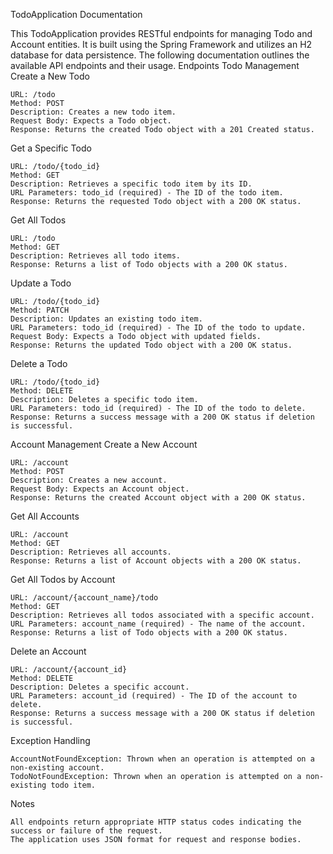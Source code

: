 TodoApplication Documentation

This TodoApplication provides RESTful endpoints for managing Todo and Account entities. It is built using the Spring Framework and utilizes an H2 database for data persistence. The following documentation outlines the available API endpoints and their usage.
Endpoints
Todo Management
Create a New Todo

    URL: /todo
    Method: POST
    Description: Creates a new todo item.
    Request Body: Expects a Todo object.
    Response: Returns the created Todo object with a 201 Created status.

Get a Specific Todo

    URL: /todo/{todo_id}
    Method: GET
    Description: Retrieves a specific todo item by its ID.
    URL Parameters: todo_id (required) - The ID of the todo item.
    Response: Returns the requested Todo object with a 200 OK status.

Get All Todos

    URL: /todo
    Method: GET
    Description: Retrieves all todo items.
    Response: Returns a list of Todo objects with a 200 OK status.

Update a Todo

    URL: /todo/{todo_id}
    Method: PATCH
    Description: Updates an existing todo item.
    URL Parameters: todo_id (required) - The ID of the todo to update.
    Request Body: Expects a Todo object with updated fields.
    Response: Returns the updated Todo object with a 200 OK status.

Delete a Todo

    URL: /todo/{todo_id}
    Method: DELETE
    Description: Deletes a specific todo item.
    URL Parameters: todo_id (required) - The ID of the todo to delete.
    Response: Returns a success message with a 200 OK status if deletion is successful.

Account Management
Create a New Account

    URL: /account
    Method: POST
    Description: Creates a new account.
    Request Body: Expects an Account object.
    Response: Returns the created Account object with a 200 OK status.

Get All Accounts

    URL: /account
    Method: GET
    Description: Retrieves all accounts.
    Response: Returns a list of Account objects with a 200 OK status.

Get All Todos by Account

    URL: /account/{account_name}/todo
    Method: GET
    Description: Retrieves all todos associated with a specific account.
    URL Parameters: account_name (required) - The name of the account.
    Response: Returns a list of Todo objects with a 200 OK status.

Delete an Account

    URL: /account/{account_id}
    Method: DELETE
    Description: Deletes a specific account.
    URL Parameters: account_id (required) - The ID of the account to delete.
    Response: Returns a success message with a 200 OK status if deletion is successful.

Exception Handling

    AccountNotFoundException: Thrown when an operation is attempted on a non-existing account.
    TodoNotFoundException: Thrown when an operation is attempted on a non-existing todo item.

Notes

    All endpoints return appropriate HTTP status codes indicating the success or failure of the request.
    The application uses JSON format for request and response bodies.
